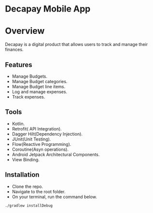 # Decapay Mobile App
# Overview

Decapay is a digital product that allows users to track and manage their finances.

## Features
* Manage Budgets.
* Manage Budget categories.
* Manage Budget line items.
* Log and manage expenses.
* Track expenses.

## Tools
* Kotlin.
* Retrofit( API Integration).
* Dagger Hilt(Dependency Injection).
* JUnit(Unit Testing).
* Flow(Reactive Programming).
* Coroutine(Asyn operations).
* Android Jetpack Architectural Components.
* View Binding.

## Installation
* Clone the repo.
* Navigate to the root folder.
* On your terminal, run the command below. 
```
./gradlew installDebug
```
